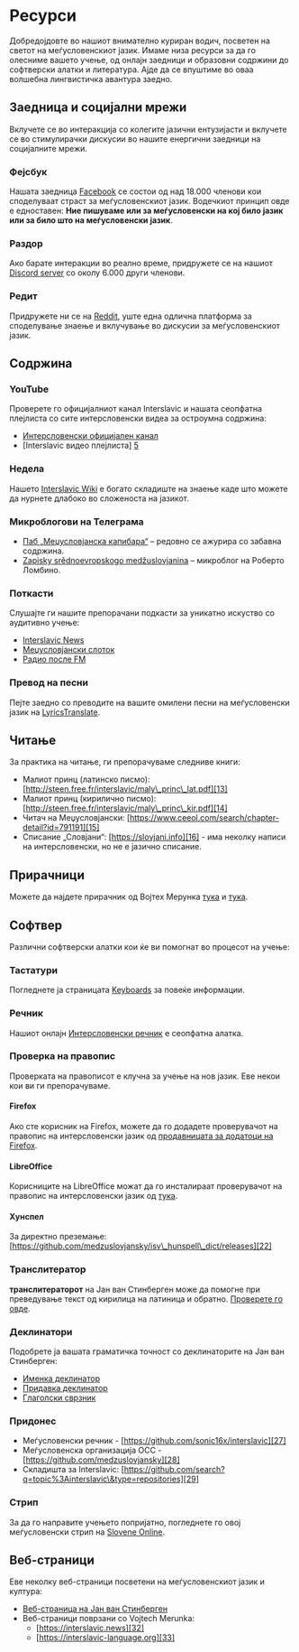 

# Ресурси

Добредојдовте во нашиот внимателно куриран водич, посветен на светот на меѓусловенскиот јазик. Имаме низа ресурси за да го олесниме вашето учење, од онлајн заедници и образовни содржини до софтверски алатки и литература. Ајде да се впуштиме во оваа волшебна лингвистичка авантура заедно.

## Заедница и социјални мрежи

Вклучете се во интеракција со колегите јазични ентузијасти и вклучете се во стимулирачки дискусии во нашите енергични заедници на социјалните мрежи.

### Фејсбук

Нашата заедница [Facebook][1] се состои од над 18.000 членови кои споделуваат страст за меѓусловенскиот јазик. Водечкиот принцип овде е едноставен: **Ние пишуваме или за меѓусловенски на кој било јазик или за било што на меѓусловенски јазик**.

### Раздор

Ако барате интеракции во реално време, придружете се на нашиот [Discord server][2] со околу 6.000 други членови.

### Редит

Придружете ни се на [Reddit][3], уште една одлична платформа за споделување знаење и вклучување во дискусии за меѓусловенскиот јазик.

## Содржина

### YouTube

Проверете го официјалниот канал Interslavic и нашата сеопфатна плејлиста со сите интерсловенски видеа за остроумна содржина:

- [Интерсловенски официјален канал][4]
- [Interslavic видео плејлиста] [5]

### Недела

Нашето [Interslavic Wiki][6] е богато складиште на знаење каде што можете да нурнете длабоко во сложеноста на јазикот.

### Микроблогови на Телеграма

- [Паб „Меџусловјанска капибара“][7] – редовно се ажурира со забавна содржина.
- [Zapisky srědnoevropskogo medžuslovjanina][8] – микроблог на Роберто Ломбино.

### Поткасти

Слушајте ги нашите препорачани подкасти за уникатно искуство со аудитивно учење:

- [Interslavic News][9]
- [Меџусловјански слоток][10]
- [Радио после FM][11]

### Превод на песни

Пејте заедно со преводите на вашите омилени песни на меѓусловенски јазик на [LyricsTranslate][12].

## Читање

За практика на читање, ги препорачуваме следниве книги:

- Малиот принц (латинско писмо): [http://steen.free.fr/interslavic/maly\_princ\_lat.pdf][13]
- Малиот принц (кирилично писмо): [http://steen.free.fr/interslavic/maly\_princ\_kir.pdf][14]
- Читач на Меџусловјански: [https://www.ceeol.com/search/chapter-detail?id=791191][15]
- Списание „Словјани“: [https://slovjani.info][16] - има неколку написи на интерсловенски, но не е јазично списание.

## Прирачници

Можете да најдете прирачник од Војтех Мерунка [тука][17] и [тука][15].

## Софтвер

Различни софтверски алатки кои ќе ви помогнат во процесот на учење:

### Тастатури

Погледнете ја страницата [Keyboards][18] за повеќе информации.

### Речник

Нашиот онлајн [Интерсловенски речник][19] е сеопфатна алатка.

### Проверка на правопис

Проверката на правописот е клучна за учење на нов јазик. Еве некои кои ви ги препорачуваме.

#### Firefox

Ако сте корисник на Firefox, можете да го додадете проверувачот на правопис на интерсловенски јазик од [продавницата за додатоци на Firefox][20].

#### LibreOffice

Корисниците на LibreOffice можат да го инсталираат проверувачот на правопис на интерсловенски јазик од [тука][21].

#### Хунспел

За директно преземање: [https://github.com/medzuslovjansky/isv\_hunspell\_dict/releases][22]

### Транслитератор

**транслитераторот** на Јан ван Стинберген може да помогне при преведување текст од кирилица на латиница и обратно. [Проверете го овде][23].

### Деклинатори

Подобрете ја вашата граматичка точност со деклинаторите на Јан ван Стинберген:

- [Именка деклинатор][24]
- [Придавка деклинатор][25]
- [Глаголски сврзник][26]

### Придонес

- Меѓусловенски речник - [https://github.com/sonic16x/interslavic][27]
- Меѓусловенска организација ОСС - [https://github.com/medzuslovjansky][28]
- Складишта за Interslavic: [https://github.com/search?q=topic%3Ainterslavic\&type=repositories][29]

### Стрип

За да го направите учењето попријатно, погледнете го овој меѓусловенски стрип на [Slovene Online][30].

## Веб-страници

Еве неколку веб-страници посветени на меѓусловенскиот јазик и култура:

- [Веб-страница на Јан ван Стинберген][31]
- Веб-страници поврзани со Vojtech Merunka:
  - [https://interslavic.news][32]
  - [https://interslavic-language.org][33]

[1]: https://www.facebook.com/groups/interslavic

[2]: https://discord.com/invite/n3saqm27QW

[3]: https://www.reddit.com/r/interslavic/

[4]: https://www.youtube.com/channel/UCShYXuD2TyJlYd9UWUUiYiA

[5]: https://www.youtube.com/playlist?list=PLT_X5HnKrXoiL3a5oK9Tv977JI8ijvFNM

[6]: https://isv.miraheze.org/

[7]: https://t.me/interslavicthings

[8]: https://t.me/zapiskysm

[9]: https://interslavic.news/podkast

[10]: https://linktr.ee/medzuslovjansky.slovotok

[11]: https://tyflonet.com/siciliano/arhiv/

[12]: https://lyricstranslate.com/language/interslavic

[13]: http://steen.free.fr/interslavic/maly_princ_lat.pdf

[14]: http://steen.free.fr/interslavic/maly_princ_kir.pdf

[15]: https://www.ceeol.com/search/chapter-detail?id=791191

[16]: https://slovjani.info

[17]: https://www.patro.cz/interslavic-zonal-constructed-language/

[18]: ./keyboards.md

[19]: https://interslavic-dictionary.com/

[20]: https://addons.mozilla.org/en-US/firefox/addon/interslavic-spellcheck/

[21]: https://extensions.libreoffice.org/en/extensions/show/15995

[22]: https://github.com/medzuslovjansky/isv_hunspell_dict/releases

[23]: http://steen.free.fr/interslavic/transliterator.html

[24]: http://steen.free.fr/interslavic/declinator.html

[25]: http://steen.free.fr/interslavic/adjectivator.html

[26]: http://steen.free.fr/interslavic/conjugator.html

[27]: https://github.com/sonic16x/interslavic

[28]: https://github.com/medzuslovjansky

[29]: https://github.com/search?q=topic%3Ainterslavic&type=repositories

[30]: https://slovene.online/animation/1.0/msl/index.html

[31]: http://steen.free.fr/interslavic

[32]: https://interslavic.news

[33]: https://interslavic-language.org

